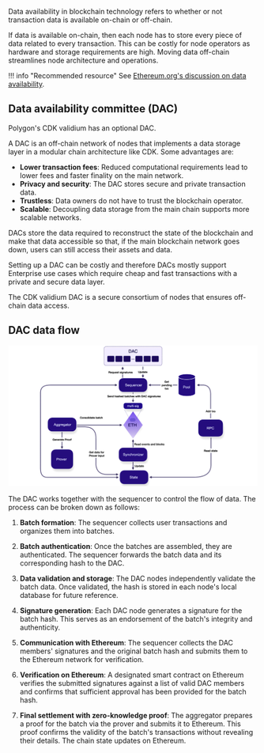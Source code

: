 Data availability in blockchain technology refers to whether or not transaction data is available on-chain or off-chain.

If data is available on-chain, then each node has to store every piece of data related to every transaction. This can be costly for node operators as hardware and storage requirements are high. Moving data off-chain streamlines node architecture and operations.

!!! info "Recommended resource"
    See [Ethereum.org's discussion on data availability](https://ethereum.org/en/developers/docs/data-availability/).

## Data availability committee (DAC)

Polygon's CDK validium has an optional DAC.

A DAC is an off-chain network of nodes that implements a data storage layer in a modular chain architecture like CDK. Some advantages are:

- **Lower transaction fees**: Reduced computational requirements lead to lower fees and faster finality on the main network.
- **Privacy and security**: The DAC stores secure and private transaction data.
- **Trustless**: Data owners do not have to trust the blockchain operator.
- **Scalable**: Decoupling data storage from the main chain supports more scalable networks.

DACs store the data required to reconstruct the state of the blockchain and make that data accessible so that, if the main blockchain network goes down, users can still access their assets and data.

Setting up a DAC can be costly and therefore DACs mostly support Enterprise use cases which require cheap and fast transactions with a private and secure data layer.

The CDK validium DAC is a secure consortium of nodes that ensures off-chain data access.

## DAC data flow

![CDK validium data availability dataflow](../../img/cdk/cdk-val-dac-02.png)

The DAC works together with the sequencer to control the flow of data. The process can be broken down as follows:

1. **Batch formation**: The sequencer collects user transactions and organizes them into batches.

2. **Batch authentication**: Once the batches are assembled, they are authenticated. The sequencer forwards the batch data and its corresponding hash to the DAC.

3. **Data validation and storage**: The DAC nodes independently validate the batch data. Once validated, the hash is stored in each node's local database for future reference.

4. **Signature generation**: Each DAC node generates a signature for the batch hash. This serves as an endorsement of the batch's integrity and authenticity.

5. **Communication with Ethereum**: The sequencer collects the DAC members' signatures and the original batch hash and submits them to the Ethereum network for verification.

6. **Verification on Ethereum**: A designated smart contract on Ethereum verifies the submitted signatures against a list of valid DAC members and confirms that sufficient approval has been provided for the batch hash.

7. **Final settlement with zero-knowledge proof**: The aggregator prepares a proof for the batch via the prover and submits it to Ethereum. This proof confirms the validity of the batch's transactions without revealing their details. The chain state updates on Ethereum.
